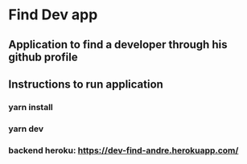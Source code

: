 # Find Dev app
## Application to find a developer through his github profile

## Instructions to run application

### yarn install
### yarn dev

### backend heroku: https://dev-find-andre.herokuapp.com/
